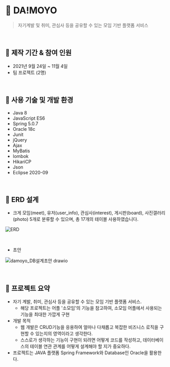 # :two_men_holding_hands: DA!MOYO

> 자기계발 및 취미, 관심사 등을 공유할 수 있는 모임 기반 플랫폼 서비스

<br>

## :pushpin: 제작 기간 & 참여 인원
+ 2021년 9월 24일 ~ 11월 4일
+ 팀 프로젝트 (2명)

<br>

## :pushpin: 사용 기술 및 개발 환경

+ Java 8
+ JavaScript ES6
+ Spring 5.0.7
+ Oracle 18c
+ Junit
+ jQuery
+ Ajax
+ MyBatis
+ lombok
+ HikariCP
+ Json
+ Eclipse 2020-09

<br>

## :pushpin: ERD 설계 

+ 크게 모임(meet), 유저(user_info), 관심사(interest), 게시판(board), 사진갤러리(photo) 5개로 분류할 수 있으며, 총 17개의 테이블 사용하였습니다. 

![ERD](https://user-images.githubusercontent.com/86466976/138418433-322dce61-da73-4213-b242-512817f6a239.jpg)

<br>

+ 초안

![damoyo_DB설계초안 drawio](https://user-images.githubusercontent.com/45350620/138692001-b0a12476-59c5-4f6e-a665-46e467045842.png)

<br>

## :pushpin: 프로젝트 요약

- 자기 계발, 취미, 관심사 등을 공유할 수 있는 모임 기반 플랫폼 서비스.
    - 해당 프로젝트는 어플 '소모임'의 기능을 참고하여, 소모임 어플에서 사용되는 기능을 최대한 가깝게 구현
- 개발 목적
    - 웹 개발은 CRUD기능을 응용하여 얼마나 다채롭고 복잡한 비즈니스 로직을 구현할 수 있는지의 영역이라고 생각한다.
    - 스스로가 생각하는 기능이 구현이 되려면 어떻게 코드를 작성하고, 데이터베이스의 테이블 연관 관계를 어떻게 설계해야 할 지가 중요하다.
- 프로젝트는 JAVA 플랫폼 Spring Framework와 Database인 Oracle을 활용한다.
